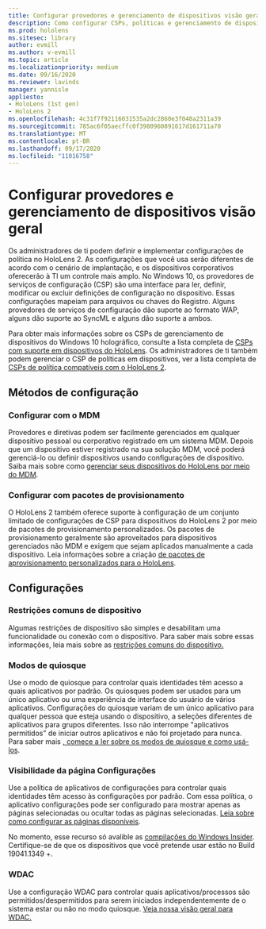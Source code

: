 ```yaml
---
title: Configurar provedores e gerenciamento de dispositivos visão geral
description: Como configurar CSPs, políticas e gerenciamento de dispositivos.
ms.prod: hololens
ms.sitesec: library
author: evmill
ms.author: v-evmill
ms.topic: article
ms.localizationpriority: medium
ms.date: 09/16/2020
ms.reviewer: lavinds
manager: yannisle
appliesto:
- HoloLens (1st gen)
- HoloLens 2
ms.openlocfilehash: 4c31f7f92116031535a2dc2860e3f048a2311a39
ms.sourcegitcommit: 785ac6f05aecffc0f3980960891617d161711a70
ms.translationtype: MT
ms.contentlocale: pt-BR
ms.lasthandoff: 09/17/2020
ms.locfileid: "11016758"
---
```

# Configurar provedores e gerenciamento de dispositivos visão geral

Os administradores de ti podem definir e implementar configurações de política no HoloLens 2. As configurações que você usa serão diferentes de acordo com o cenário de implantação, e os dispositivos corporativos oferecerão à TI um controle mais amplo. No Windows 10, os provedores de serviços de configuração (CSP) são uma interface para ler, definir, modificar ou excluir definições de configuração no dispositivo. Essas configurações mapeiam para arquivos ou chaves do Registro. Alguns provedores de serviços de configuração dão suporte ao formato WAP, alguns dão suporte ao SyncML e alguns dão suporte a ambos. 

Para obter mais informações sobre os CSPs de gerenciamento de dispositivos do Windows 10 holográfico, consulte a lista completa de [CSPs com suporte em dispositivos do HoloLens](https://docs.microsoft.com/windows/client-management/mdm/configuration-service-provider-reference#hololens). Os administradores de ti também podem gerenciar o CSP de políticas em dispositivos, ver a lista completa de [CSPs de política compatíveis com o HoloLens 2](https://docs.microsoft.com/windows/client-management/mdm/policy-csps-supported-by-hololens2).

## Métodos de configuração

### Configurar com o MDM
Provedores e diretivas podem ser facilmente gerenciados em qualquer dispositivo pessoal ou corporativo registrado em um sistema MDM. Depois que um dispositivo estiver registrado na sua solução MDM, você poderá gerenciá-lo ou definir dispositivos usando configurações de dispositivo. Saiba mais sobre como [gerenciar seus dispositivos do HoloLens por meio do MDM](hololens-mdm-configure.md).

### Configurar com pacotes de provisionamento
O HoloLens 2 também oferece suporte à configuração de um conjunto limitado de configurações de CSP para dispositivos do HoloLens 2 por meio de pacotes de provisionamento personalizados. Os pacotes de provisionamento geralmente são aproveitados para dispositivos gerenciados não MDM e exigem que sejam aplicados manualmente a cada dispositivo. Leia informações sobre a criação [de pacotes de aprovisionamento personalizados para o HoloLens](https://docs.microsoft.com/hololens/hololens-provisioning). 

## Configurações 

### Restrições comuns de dispositivo
Algumas restrições de dispositivo são simples e desabilitam uma funcionalidade ou conexão com o dispositivo. Para saber mais sobre essas informações, leia mais sobre as [restrições comuns do dispositivo.](hololens-common-device-restrictions.md)

### Modos de quiosque
Use o modo de quiosque para controlar quais identidades têm acesso a quais aplicativos por padrão. Os quiosques podem ser usados para um único aplicativo ou uma experiência de interface do usuário de vários aplicativos. Configurações do quiosque variam de um único aplicativo para qualquer pessoa que esteja usando o dispositivo, a seleções diferentes de aplicativos para grupos diferentes. Isso não interrompe "aplicativos permitidos" de iniciar outros aplicativos e não foi projetado para nunca. Para saber mais [, comece a ler sobre os modos de quiosque e como usá-los](hololens-kiosk.md).

### Visibilidade da página Configurações
Use a política de aplicativos de configurações para controlar quais identidades têm acesso às configurações por padrão. Com essa política, o aplicativo configurações pode ser configurado para mostrar apenas as páginas selecionadas ou ocultar todas as páginas selecionadas. [Leia sobre como configurar as páginas disponíveis](settings-uri-list.md).

No momento, esse recurso só avalible as [compilações do Windows Insider](hololens-insider.md). Certifique-se de que os dispositivos que você pretende usar estão no Build 19041.1349 +.

### WDAC
Use a configuração WDAC para controlar quais aplicativos/processos são permitidos/despermitidos para serem iniciados independentemente de o sistema estar ou não no modo quiosque.
[Veja nossa visão geral para WDAC.](windows-defender-application-control-wdac.md)
